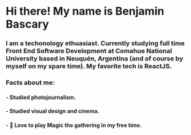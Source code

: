 # Hi there! My name is Benjamin Bascary

### I am a techonology ethuasiast. Currently studying full time Front End Software Development at Comahue National University based in Neuquén, Argentina (and of course by myself on my spare time). My favorite tech is ReactJS.

###    Facts about me:
#### -  Studied photojournalism.
#### - Studied visual design and cinema.
#### - :star_struck: Love to play Magic the gathering in my free time.